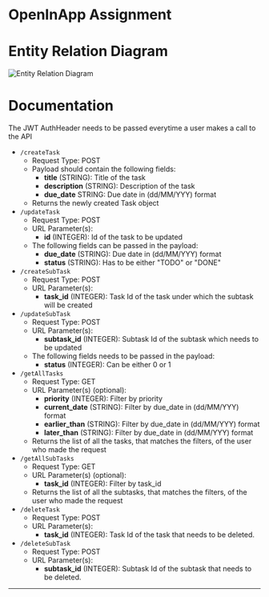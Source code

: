 # OpenInApp Assignment
<!--
## First things first
Date format to be used: ```dd-MM-YYYY```<br/>
To see which process running on a particular port (example: 8000)

    fuser 8000/tcp
Kill that process

    fuser -k 8000/tcp
Read, write and execute permissions for the cronjob script

    chmod +rwx ./cronjob_1.sh
Start cron service

    service cron start
Stop cron service

    service cron stop
Crontab for updating task priorities

    # for updating task priorities (will run at 4pm everyday)
    0 16 * * * /usr/bin/sh /home/saptarshi-dey/Documents/OpenInApp/cronjob_1.sh
    
    # for alerting user about their pending tasks (will run at 7:30 am everyday)
    30 7 * * * /usr/bin/sh /home/saptarshi-dey/Documents/OpenInApp/cronjob_2.sh
-->
# Entity Relation Diagram
![Entity Relation Diagram](https://github.com/DarkMortal/OpenInApp_Assignment/assets/67017303/39981117-1228-40ee-a7d2-44af9e397dfd)
# Documentation
The JWT AuthHeader needs to be passed everytime a user makes a call to the API
- ```/createTask```
    - Request Type: POST
    - Payload should contain the following fields:
        - **title** (STRING): Title of the task
        - **description** (STRING): Description of the task
        - **due_date** STRING: Due date in (dd/MM/YYY) format
    - Returns the newly created Task object
- ```/updateTask```
    - Request Type: POST
    - URL Parameter(s):
        - **id** (INTEGER): Id of the task to be updated
    - The following fields can be passed in the payload:
        - **due_date** (STRING): Due date in (dd/MM/YYY) format
        - **status** (STRING): Has to be either "TODO" or "DONE"
- ```/createSubTask```
    - Request Type: POST
    - URL Parameter(s):
        - **task_id** (INTEGER): Task Id of the task under which the subtask will be created
- ```/updateSubTask```
    - Request Type: POST
    - URL Parameter(s):
        - **subtask_id** (INTEGER): Subtask Id of the subtask which needs to be updated
    - The following fields needs to be passed in the payload:
        - **status** (INTEGER): Can be either 0 or 1
- ```/getAllTasks```
    - Request Type: GET
    - URL Parameter(s) (optional):
        - **priority** (INTEGER): Filter by priority
        - **current_date** (STRING): Filter by due_date in (dd/MM/YYY) format
        - **earlier_than** (STRING): Filter by due_date in (dd/MM/YYY) format
        - **later_than** (STRING): Filter by due_date in (dd/MM/YYY) format
    - Returns the list of all the tasks, that matches the filters, of the user who made the request
- ```/getAllSubTasks```
    - Request Type: GET
    - URL Parameter(s) (optional):
        - **task_id** (INTEGER): Filter by task_id
    - Returns the list of all the subtasks, that matches the filters, of the user who made the request
- ```/deleteTask```
    - Request Type: POST
    - URL Parameter(s):
        - **task_id** (INTEGER): Task Id of the task that needs to be deleted.
- ```/deleteSubTask```
    - Request Type: POST
    - URL Parameter(s):
        - **subtask_id** (INTEGER): Subtask Id of the subtask that needs to be deleted.
***
